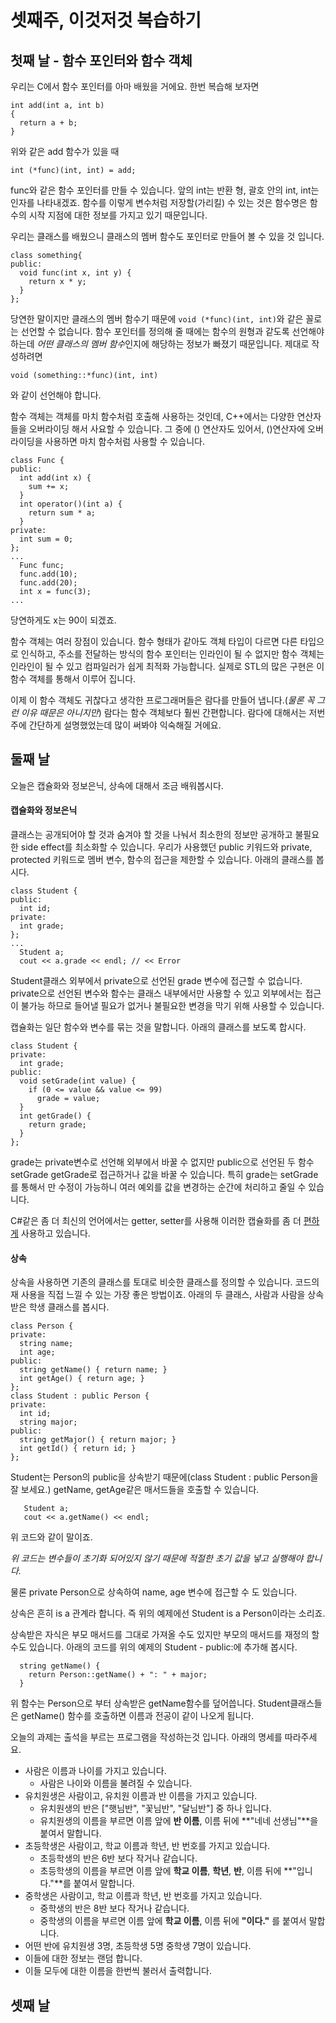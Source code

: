 # 셋째주, 이것저것 복습하기

## 첫째 날 - 함수 포인터와 함수 객체
우리는 C에서 함수 포인터를 아마 배웠을 거에요. 한번 복습해 보자면
```
int add(int a, int b)
{
  return a + b;
}
```
위와 같은 add 함수가 있을 때
```
int (*func)(int, int) = add;
```
func와 같은 함수 포인터를 만들 수 있습니다. 앞의 int는 반환 형, 괄호 안의 int, int는 인자를 나타내겠죠. 함수를 이렇게 변수처럼 저장할(가리킬) 수 있는 것은 함수명은 함수의 시작 지점에 대한 정보를 가지고 있기 때문입니다.

우리는 클래스를 배웠으니 클래스의 멤버 함수도 포인터로 만들어 볼 수 있을 것 입니다.
```
class something{
public:
  void func(int x, int y) {
    return x * y;
  }
};
```
당연한 말이지만 클래스의 멤버 함수기 때문에 `void (*func)(int, int)`와 같은 꼴로는 선언할 수 없습니다. 함수 포인터를 정의해 줄 때에는 함수의 원형과 같도록 선언해야 하는데 *어떤 클래스의 멤버 함수*인지에 해당하는 정보가 빠졌기 때문입니다. 제대로 작성하려면
```
void (something::*func)(int, int)
```
와 같이 선언해야 합니다.

함수 객체는 객체를 마치 함수처럼 호출해 사용하는 것인데, C++에서는 다양한 연산자들을 오버라이딩 해서 사요할 수 있습니다. 그 중에 () 연산자도 있어서, ()연산자에 오버라이딩을 사용하면 마치 함수처럼 사용할 수 있습니다.
```
class Func {
public:
  int add(int x) {
    sum += x;
  }
  int operator()(int a) {
    return sum * a;
  }
private:
  int sum = 0;
};
...
  Func func;
  func.add(10);
  func.add(20);
  int x = func(3);
...
```
당연하게도 x는 90이 되겠죠. 

함수 객체는 여러 장점이 있습니다. 함수 형태가 같아도 객체 타입이 다르면 다른 타입으로 인식하고, 주소를 전달하는 방식의 함수 포인터는 인라인이 될 수 없지만 함수 객체는 인라인이 될 수 있고 컴파일러가 쉽게 최적화 가능합니다.
실제로 STL의 많은 구현은 이 함수 객체를 통해서 이루어 집니다.

이제 이 함수 객체도 귀찮다고 생각한 프로그래머들은 람다를 만들어 냅니다.(*물론 꼭 그런 이유 때문은 아니지만*) 람다는 함수 객체보다 훨씬 간편합니다. 람다에 대해서는 저번 주에 간단하게 설명했었는데 많이 써봐야 익숙해질 거에요.

## 둘째 날
오늘은 캡슐화와 정보은닉, 상속에 대해서 조금 배워봅시다.

#### 캡슐화와 정보은닉
클래스는 공개되어야 할 것과 숨겨야 할 것을 나눠서 최소한의 정보만 공개하고 불필요한 side effect를 최소화할 수 있습니다. 우리가 사용했던 public 키워드와 private, protected 키워드로 멤버 변수, 함수의 접근을 제한할 수 있습니다. 아래의 클래스를 봅시다.
```
class Student {
public:
  int id;
private:
  int grade;
};
...
  Student a;
  cout << a.grade << endl; // << Error
```
Student클래스 외부에서 private으로 선언된 grade 변수에 접근할 수 없습니다. private으로 선언된 변수와 함수는 클래스 내부에서만 사용할 수 있고 외부에서는 접근이 불가능 하므로 들어낼 필요가 없거나 불필요한 변경을 막기 위해 사용할 수 있습니다.

캡슐화는 일단 함수와 변수를 묶는 것을 말합니다. 아래의 클래스를 보도록 합시다.
```
class Student {
private:
  int grade;
public:
  void setGrade(int value) {
    if (0 <= value && value <= 99)
      grade = value;
  }
  int getGrade() {
    return grade;
  }
}; 
```
grade는 private변수로 선언해 외부에서 바꿀 수 없지만 public으로 선언된 두 함수 setGrade getGrade로 접근하거나 값을 바꿀 수 있습니다. 특히 grade는 setGrade를 통해서 만 수정이 가능하니 여러 예외를 값을 변경하는 순간에 처리하고 줄일 수 있습니다.

C#같은 좀 더 최신의 언어에서는 getter, setter를 사용해 이러한 캡슐화를 좀 더 [편하게](https://msdn.microsoft.com/ko-kr/library/w86s7x04.aspx) 사용하고 있습니다.

#### 상속
상속을 사용하면 기존의 클래스를 토대로 비슷한 클래스를 정의할 수 있습니다. 코드의 재 사용을 직접 느낄 수 있는 가장 좋은 방법이죠. 아래의 두 클래스, 사람과 사람을 상속받은 학생 클래스를 봅시다.

```
class Person {
private:
  string name;
  int age;
public:
  string getName() { return name; }
  int getAge() { return age; }
};
class Student : public Person {
private:
  int id;
  string major;
public:
  string getMajor() { return major; }
  int getId() { return id; }
};
```
Student는 Person의 public을 상속받기 때문에(class Student : public Person을 잘 보세요.) getName, getAge같은 매서드들을 호출할 수 있습니다.
```
   Student a;
   cout << a.getName() << endl;
```
위 코드와 같이 말이죠. 

*위 코드는 변수들이 초기화 되어있지 않기 때문에 적절한 초기 값을 넣고 실행해야 합니다.*

물론 private Person으로 상속하여 name, age 변수에 접근할 수 도 있습니다.

상속은 흔히 is a 관계라 합니다. 즉 위의 예제에선 Student is a Person이라는 소리죠.

상속받은 자식은 부모 매서드를 그대로 가져올 수도 있지만 부모의 매서드를 재정의 할 수도 있습니다. 아래의 코드를 위의 예제의 Student - public:에 추가해 봅시다.
```
  string getName() {
    return Person::getName() + ": " + major;
  }
```
위 함수는 Person으로 부터 상속받은 getName함수를 덮어씁니다. Student클래스들은 getName() 함수를 호출하면 이름과 전공이 같이 나오게 됩니다.

오늘의 과제는 출석을 부르는 프로그램을 작성하는것 입니다. 아래의 명세를 따라주세요.

- 사람은 이름과 나이를 가지고 있습니다.
  - 사람은 나이와 이름을 불려질 수 있습니다.
- 유치원생은 사람이고, 유치원 이름과 반 이름을 가지고 있습니다.
  - 유치원생의 반은 ["햇님반", "꽃님반", "달님반"] 중 하나 입니다.
  - 유치원생의 이름을 부르면 이름 앞에 **반 이름**, 이름 뒤에 **"네네 선생님"**을 붙여서 말합니다.
- 초등학생은 사람이고, 학교 이름과 학년, 반 번호를 가지고 있습니다.
  - 초등학생의 반은 6반 보다 작거나 같습니다.
  - 초등학생의 이름을 부르면 이름 앞에 **학교 이름**, **학년**, **반**, 이름 뒤에 **"입니다."**를 붙여서 말합니다.
- 중학생은 사람이고, 학교 이름과 학년, 반 번호를 가지고 있습니다.
  - 중학생의 반은 8반 보다 작거나 같습니다.
  - 중학생의 이름을 부르면 이름 앞에 **학교 이름**, 이름 뒤에 **"이다."** 를 붙여서 말합니다.
- 어떤 반에 유치원생 3명, 초등학생 5명 중학생 7명이 있습니다.
- 이들에 대한 정보는 랜덤 합니다.
- 이들 모두에 대한 이름을 한번씩 불러서 출력합니다.


## 셋째 날


